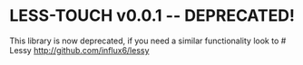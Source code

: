 #  LESS-TOUCH 	v0.0.1 -- DEPRECATED!

This library is now deprecated, if you need a similar functionality look to # Lessy http://github.com/influx6/lessy